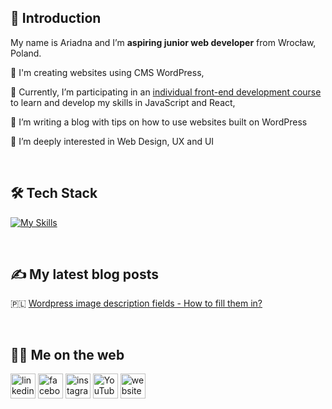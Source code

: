 ## 👋 Introduction 

<!--
**Ariadna1706/Ariadna1706** is a ✨ _special_ ✨ repository because its `README.md` (this file) appears on your GitHub profile.

Here are some ideas to get you started:

- 🔭 I’m currently working on ...
- 🌱 I’m currently learning ...
- 👯 I’m looking to collaborate on ...
- 🤔 I’m looking for help with ...
- 💬 Ask me about ...
- 📫 How to reach me: ...
- 😄 Pronouns: ...
- ⚡ Fun fact: ...
-->


My name is Ariadna and I’m **aspiring junior web developer** from Wrocław, Poland. 



:small_blue_diamond: I'm creating websites using CMS WordPress,

:small_blue_diamond: Currently, I’m participating in an [individual front-end development course](https://devmentor.pl) to learn and develop my skills in JavaScript and React,

:small_blue_diamond: I’m writing a blog with tips on how to use websites built on WordPress 

:small_blue_diamond: I’m deeply interested in Web Design, UX and UI 

&nbsp;

## :hammer_and_wrench: Tech Stack 


[![My Skills](https://skillicons.dev/icons?i=html,css,js,wordpress,ps)](https://skillicons.dev)

&nbsp;

## :writing_hand: My latest blog posts 
:poland:  [Wordpress image description fields - How to fill them in?](https://ponitcestudio.pl/pola-opisu-zdjec-na-wordpressie-%EF%BF%BC/)

&nbsp;

## :woman_technologist: Me on the web 
[<img src='https://cdn.jsdelivr.net/npm/simple-icons@3.0.1/icons/linkedin.svg' alt='linkedin' height='40'>](https://www.linkedin.com/in/https://www.linkedin.com/in/ariadna-nicieja-5b3883119//)  [<img src='https://cdn.jsdelivr.net/npm/simple-icons@3.0.1/icons/facebook.svg' alt='facebook' height='40'>](https://www.facebook.com/https://www.facebook.com/po.nitce.studio)  [<img src='https://cdn.jsdelivr.net/npm/simple-icons@3.0.1/icons/instagram.svg' alt='instagram' height='40'>](https://www.instagram.com/https://www.instagram.com/po_nitce_studio//)  [<img src='https://cdn.jsdelivr.net/npm/simple-icons@3.0.1/icons/youtube.svg' alt='YouTube' height='40'>](https://www.youtube.com/channel/https://www.youtube.com/channel/UCsPZOJRuVE-DZv-EZvpSr-Q)  [<img src='https://cdn.jsdelivr.net/npm/simple-icons@3.0.1/icons/icloud.svg' alt='website' height='40'>](https://ponitcestudio.pl/)  





